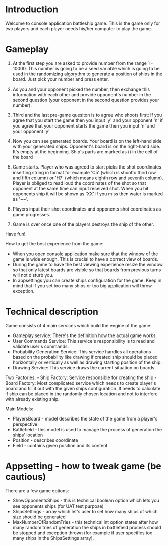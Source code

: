 # Introduction

Welcome to console application battleship game. This is the game only for two players and each player needs his/her computer to 
play the game.

# Gameplay

1. At the first step you are asked to provide number from the range 1 - 10000. This number is going to be a seed variable which
is going to be used in the randomizing algorythm to generate a position of ships in the board. Just pick your number and press enter. 

2. As you and your opponent picked the number, then exchange this information with each other and provide opponent's number in the
second question (your opponent in the second question provides your number).

3. Third and the last pre-game quesiton is to agree who shoots first:
If you agree that you start the game then you input 'y' and your opponent 'n'
if you agree that your opponent starts the game then you input 'n' and your opponent 'y'

4. Now you can see generated boards. Your board is on the left-hand side with your generated ships. Opponent's board is on the
right-hand side. It's empty at the beginning. Ship's parts are marked as () in the cell of the board

5. Game starts. Player who was agreed to start picks the shot coordinates inserting string in format for example 'C5' 
(which is shootto third row and fifth column) or 'H7' (which means eighth row and seventh column). Player is obliged to read
loud the coordinates of the shot so that opponent at the same time can input received shot.
When you hit opponents ship it will be shown as 'XX' if you miss then water is marked as '~~'.

6. Players input their shot coordinates and opponents shot coordinates as game progresses.

7. Game is over once one of the players destroys the ship of the other.

Have fun!

How to get the best experience from the game:
 - When you open console application make sure that the window of the game is wide enough. This is crucial to have a correct 
 view of boards.
 - During the game to have the best viewing experience resize the window so that only latest boards are visible so that boards 
 from previous turns will not disturb you.
 - In appsettings you can create ships configuration for the game. Keep in mind that if you set too many ships or too big 
 application will throw exception.


# Technical description

Game consists of 4 main services which build the engine of the game:
- Gameplay service: There's the definition how the actual game works.
- User Commands Service: This service's responsibility is to read and validate user's commands.
- Probability Generation Service: This service handles all operations based on the probability like drawing if created ship should
be placed horizontally or vertically as well as drawing starting position of the ship.
- Drawing Service: This service draws the current situation on boards.

Two Factories:
	- Ship Factory: Service responsible for creating the ship
	- Board Factory: Most complicated service which needs to create player's board and fill it out with the given ships configuration.
	It needs to calculate if ship can be placed in the randomly chosen location and not to interfere with already existing ship.

Main Models:
- PlayersBoard - model describes the state of the game from a player's perspective
- Battlefield - this model is used to manage the process of generation the ships' location
- Position - describes coordinate
- Field - contains given position and its content

# Appsetting - how to tweak game (be cautious)
There are a few game options:
 - ShowOpponentsShips - this is technical boolean option which lets you see opponents ships (for UAT test purpose)
 - ShipsSettings - array which let's user to set how many ships of which size should be generated
 - MaxNumberOfRandomTries - this technical int option states after how many random tries of generation the ships in battlefield process
 should be stopped and exception thrown (for example if user specifies too many ships in the ShipsSettings array).
